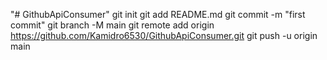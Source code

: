"# GithubApiConsumer"  git init git add README.md git commit -m "first commit" git branch -M main git remote add origin https://github.com/Kamidro6530/GithubApiConsumer.git git push -u origin main
